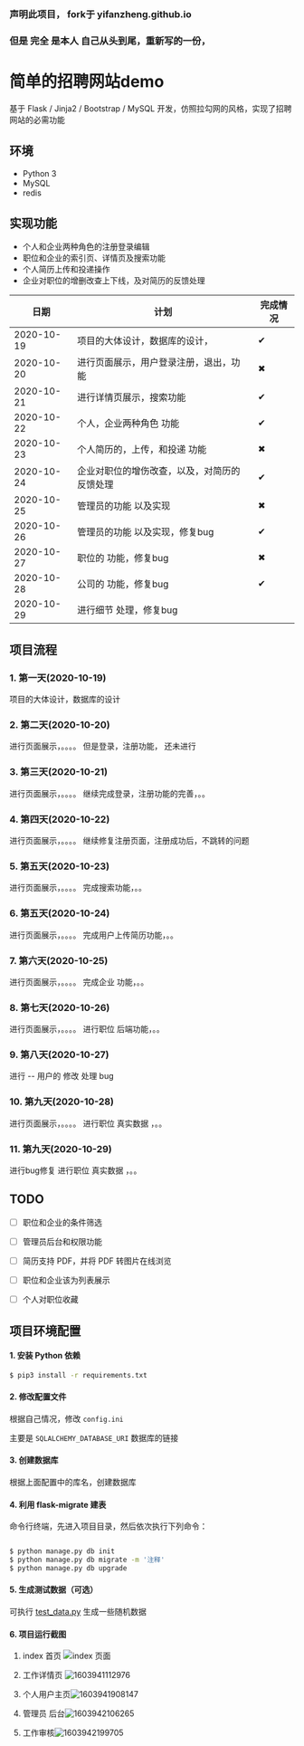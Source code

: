 ### 声明此项目， fork于 yifanzheng.github.io
### 但是 完全 是本人 自己从头到尾，重新写的一份，
# 简单的招聘网站demo
基于 Flask / Jinja2 / Bootstrap / MySQL 开发，仿照拉勾网的风格，实现了招聘网站的必需功能


## 环境
* Python 3
* MySQL
* redis

## 实现功能
* 个人和企业两种角色的注册登录编辑
* 职位和企业的索引页、详情页及搜索功能
* 个人简历上传和投递操作
* 企业对职位的增删改查上下线，及对简历的反馈处理

| 日期 | 计划 | 完成情况|
|---|---|---|
|2020-10-19|项目的大体设计，数据库的设计，|✔|
|2020-10-20|进行页面展示，用户登录注册，退出，功能|✖|
|2020-10-21|进行详情页展示，搜索功能|✔|
|2020-10-22|个人，企业两种角色 功能|✔|
|2020-10-23|个人简历的，上传，和投递 功能|✖|
|2020-10-24|企业对职位的增伤改查，以及，对简历的反馈处理|✔|
|2020-10-25|管理员的功能 以及实现|✖|
|2020-10-26|管理员的功能 以及实现，修复bug|✔|
|2020-10-27|职位的 功能，修复bug|✖|
|2020-10-28|公司的 功能，修复bug|✔|
|2020-10-29| 进行细节 处理，修复bug||

## 项目流程
### 1. 第一天(2020-10-19)
项目的大体设计，数据库的设计
### 2. 第二天(2020-10-20)
进行页面展示，。。。。 但是登录，注册功能， 还未进行
### 3. 第三天(2020-10-21)
进行页面展示，。。。。 继续完成登录，注册功能的完善，。。
### 4. 第四天(2020-10-22)
进行页面展示，。。。。 继续修复注册页面，注册成功后，不跳转的问题
### 5. 第五天(2020-10-23)
进行页面展示，。。。。 完成搜索功能，。。
### 6. 第五天(2020-10-24)
进行页面展示，。。。。 完成用户上传简历功能，。。
### 7. 第六天(2020-10-25)
进行页面展示，。。。。 完成企业 功能，。。
### 8. 第七天(2020-10-26)
进行页面展示，。。。。 进行职位 后端功能，。。
### 9. 第八天(2020-10-27)
进行 -- 用户的 修改 处理 bug 
### 10. 第九天(2020-10-28)
进行页面展示，。。。。 进行职位 真实数据 ，。。

### 11. 第九天(2020-10-29)

进行bug修复  进行职位 真实数据 ，。。

## TODO
- [ ] 职位和企业的条件筛选
- [ ] 管理员后台和权限功能
- [ ] 简历支持 PDF，并将 PDF 转图片在线浏览
- [ ] 职位和企业该为列表展示
- [ ] 个人对职位收藏


## 项目环境配置

#### 1. 安装 Python 依赖
```sh
$ pip3 install -r requirements.txt
```

#### 2. 修改配置文件

根据自己情况，修改 `config.ini`

主要是 `SQLALCHEMY_DATABASE_URI` 数据库的链接

#### 3. 创建数据库

根据上面配置中的库名，创建数据库

#### 4. 利用 flask-migrate 建表

命令行终端，先进入项目目录，然后依次执行下列命令：

```sh

$ python manage.py db init
$ python manage.py db migrate -m '注释'
$ python manage.py db upgrade
```

#### 5. 生成测试数据（可选）

可执行 [test_data.py](https://github.com/zkqiang/job-web-demo/blob/master/data/test_data.py) 生成一些随机数据



#### 6. 项目运行截图

1. index 首页 ![index 页面](README.assets/1603940359113.png)
2. 工作详情页 ![1603941112976](README.assets/1603941112976.png)

3. 个人用户主页![1603941908147](README.assets/1603941908147.png)
4. 管理员 后台![1603942106265](README.assets/1603942106265.png)
5. 工作审核![1603942199705](README.assets/1603942199705.png)



